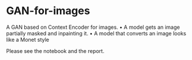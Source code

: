 # GAN-for-images

A GAN based on Context Encoder for images.
•	A model gets an image partially masked and inpainting it.
•	A model that converts an image looks like a  Monet style

Please see the notebook and the report.

